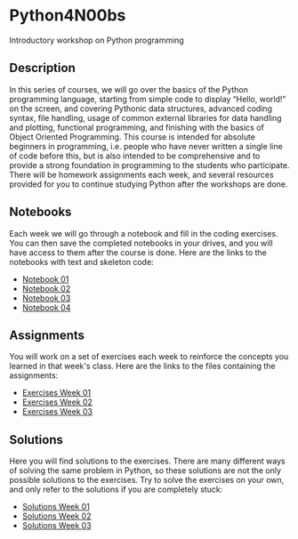 # Python4N00bs
Introductory workshop on Python programming

## Description
In this series of courses, we will go over the basics of the Python programming language, starting from simple code to display “Hello, world!” on the screen, and covering Pythonic data structures, advanced coding syntax, file handling, usage of common external libraries for data handling and plotting, functional programming, and finishing with the basics of Object Oriented Programming. This course is intended for absolute beginners in programming, i.e. people who have never written a single line of code before this, but is also intended to be comprehensive and to provide a strong foundation in programming to the students who participate. There will be homework assignments each week, and several resources provided for you to continue studying Python after the workshops are done.

## Notebooks
Each week we will go through a notebook and fill in the coding exercises. You can then save the completed notebooks in your drives, and you will have access to them after the course is done. Here are the links to the notebooks with text and skeleton code:
* [Notebook 01](./Python4n00bs_day_01.ipynb)
* [Notebook 02](./Python4n00bs_day_02.ipynb)
* [Notebook 03](./Python4n00bs_day_03.ipynb)
* [Notebook 04](./Python4n00bs_day_04.ipynb)

## Assignments
You will work on a set of exercises each week to reinforce the concepts you learned in that week's class. Here are the links to the files containing the assignments:
* [Exercises Week 01](./Exercises/SharedExercises.pdf)
* [Exercises Week 02](./Exercises/FileExercises.pdf)
* [Exercises Week 03](./Exercises/FunctionExercises.pdf)

## Solutions
Here you will find solutions to the exercises. There are many different ways of solving the same problem in Python, so these solutions are not the only possible solutions to the exercises. Try to solve the exercises on your own, and only refer to the solutions if you are completely stuck:
* [Solutions Week 01](./Exercises/Solutions_Shared_Exercises.ipynb)
* [Solutions Week 02](./Exercises/Solutions_File_Exercises.ipynb)
* [Solutions Week 03](./Exercises/Solutions_Function_Exercises.ipynb)
